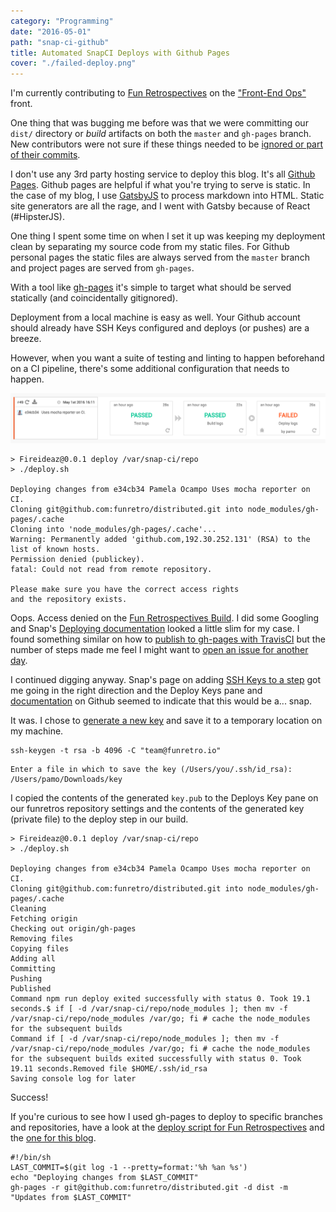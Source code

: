 ```yaml
---
category: "Programming"
date: "2016-05-01"
path: "snap-ci-github"
title: Automated SnapCI Deploys with Github Pages
cover: "./failed-deploy.png"
---
```


I'm currently contributing to [Fun Retrospectives](http://funretro.github.io/distributed/) on the ["Front-End Ops"](https://www.smashingmagazine.com/2013/06/front-end-ops/) front.

One thing that was bugging me before was that we were committing our `dist/` directory or _build_ artifacts on both the `master` and `gh-pages` branch.
New contributors were not sure if these things needed to be [ignored or part of their commits](https://github.com/funretro/distributed/pull/84#issue-149864065).

I don't use any 3rd party hosting service to deploy this blog. It's all [Github Pages](https://pages.github.com/). Github pages are helpful if what you're trying to serve is static.
In the case of my blog, I use [GatsbyJS](https://github.com/gatsbyjs/gatsby) to process markdown into HTML. Static site generators are all the rage, and I went with Gatsby because of React (#HipsterJS).

One thing I spent some time on when I set it up was keeping my deployment clean by separating my source code from my static files.
For Github personal pages the static files are always served from the `master` branch and project pages are served from `gh-pages`.

With a tool like [gh-pages](https://npmjs.com/package/gh-pages) it's simple to target what should be served statically (and coincidentally gitignored).

Deployment from a local machine is easy as well. Your Github account should already have SSH Keys configured and deploys (or pushes) are a breeze.

However, when you want a suite of testing and linting to happen beforehand on a CI pipeline, there's some additional configuration that needs to happen.

![Wait for it...Failed deploy](failed-deploy.png)

```shell
> Fireideaz@0.0.1 deploy /var/snap-ci/repo
> ./deploy.sh

Deploying changes from e34cb34 Pamela Ocampo Uses mocha reporter on CI.
Cloning git@github.com:funretro/distributed.git into node_modules/gh-pages/.cache
Cloning into 'node_modules/gh-pages/.cache'...
Warning: Permanently added 'github.com,192.30.252.131' (RSA) to the list of known hosts.
Permission denied (publickey).
fatal: Could not read from remote repository.

Please make sure you have the correct access rights
and the repository exists.
```

Oops. Access denied on the [Fun Retrospectives Build](https://snap-ci.com/funretro/distributed/branch/master). I did some Googling and Snap's [Deploying documentation](https://docs.snap-ci.com/getting-started/deploy-with-snap/) looked a little slim for my case.
I found something similar on how to [publish to gh-pages with TravisCI](https://medium.com/@nthgergo/publishing-gh-pages-with-travis-ci-53a8270e87db#.o46hdptyz) but the number of steps made me feel I might want to [open an issue for another day](https://github.com/funretro/distributed/issues/92).

I continued digging anyway.
Snap's page on adding [SSH Keys to a step](https://docs.snap-ci.com/getting-started/ssh-keys/) got me going in the right direction and
the Deploy Keys pane and [documentation](https://developer.github.com/guides/managing-deploy-keys/#deploy-keys) on Github seemed to indicate that this would be a... snap.

It was.
I chose to [generate a new key](https://help.github.com/articles/generating-a-new-ssh-key-and-adding-it-to-the-ssh-agent/) and save it to a temporary location on my machine.

```shell
ssh-keygen -t rsa -b 4096 -C "team@funretro.io"
```

```shell
Enter a file in which to save the key (/Users/you/.ssh/id_rsa): /Users/pamo/Downloads/key
```

I copied the contents of the generated `key.pub` to the Deploys Key pane on our
funretros repository settings and the contents of the generated key (private file) to the deploy step in our build.

```shell
> Fireideaz@0.0.1 deploy /var/snap-ci/repo
> ./deploy.sh

Deploying changes from e34cb34 Pamela Ocampo Uses mocha reporter on CI.
Cloning git@github.com:funretro/distributed.git into node_modules/gh-pages/.cache
Cleaning
Fetching origin
Checking out origin/gh-pages
Removing files
Copying files
Adding all
Committing
Pushing
Published
Command npm run deploy exited successfully with status 0. Took 19.1 seconds.$ if [ -d /var/snap-ci/repo/node_modules ]; then mv -f /var/snap-ci/repo/node_modules /var/go; fi # cache the node_modules for the subsequent builds
Command if [ -d /var/snap-ci/repo/node_modules ]; then mv -f /var/snap-ci/repo/node_modules /var/go; fi # cache the node_modules for the subsequent builds exited successfully with status 0. Took 19.11 seconds.Removed file $HOME/.ssh/id_rsa
Saving console log for later
```

Success!

If you're curious to see how I used gh-pages to deploy to specific branches and repositories, have a look at the [deploy script for Fun Retrospectives](https://github.com/funretro/distributed/blob/master/deploy.sh) and the [one for this blog](https://github.com/pamo/pamo.github.io/blob/development/package.json#L10).

```shell
#!/bin/sh
LAST_COMMIT=$(git log -1 --pretty=format:'%h %an %s')
echo "Deploying changes from $LAST_COMMIT"
gh-pages -r git@github.com:funretro/distributed.git -d dist -m "Updates from $LAST_COMMIT"
```
